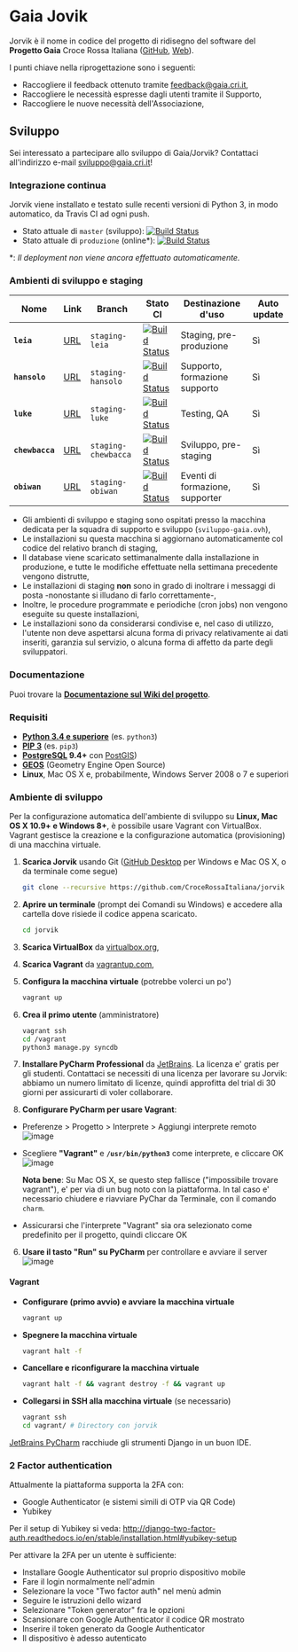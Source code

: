 # Gaia Jovik

Jorvik è il nome in codice del progetto di ridisegno del software del **Progetto Gaia** Croce Rossa Italiana
([GitHub](https://github.com/CroceRossaCatania/gaia), [Web](https://gaia.cri.it)).

I punti chiave nella riprogettazione sono i seguenti:
* Raccogliere il feedback ottenuto tramite <feedback@gaia.cri.it>,
* Raccogliere le necessità espresse dagli utenti tramite il Supporto,
* Raccogliere le nuove necessità dell'Associazione,

## Sviluppo

Sei interessato a partecipare allo sviluppo di Gaia/Jorvik? Contattaci all'indirizzo e-mail <sviluppo@gaia.cri.it>!

### Integrazione continua

Jorvik viene installato e testato sulle recenti versioni di Python 3, in modo automatico, da Travis CI ad ogni push.

* Stato attuale di `master` (sviluppo): [![Build Status](https://travis-ci.org/CroceRossaItaliana/jorvik.svg?branch=master)](https://travis-ci.org/CroceRossaItaliana/jorvik)
* Stato attuale di `produzione` (online*): [![Build Status](https://travis-ci.org/CroceRossaItaliana/jorvik.svg?branch=produzione)](https://travis-ci.org/CroceRossaItaliana/jorvik)

\*: *Il deployment non viene ancora effettuato automaticamente.*


### Ambienti di sviluppo e staging

| Nome            | Link                                              | Branch              | Stato CI                                                                                                                                         | Destinazione d'uso              | Auto update |
|-----------------|---------------------------------------------------|---------------------|--------------------------------------------------------------------------------------------------------------------------------------------------|---------------------------------|-------------|
| **`leia`**      | [URL](http://leia.staging.sviluppo-gaia.ovh)      | `staging-leia`      | [![Build Status](https://travis-ci.org/CroceRossaItaliana/jorvik.svg?branch=staging-leia)](https://travis-ci.org/CroceRossaItaliana/jorvik)      | Staging, pre-produzione         | Sì          |
| **`hansolo`**   | [URL](http://hansolo.staging.sviluppo-gaia.ovh)   | `staging-hansolo`   | [![Build Status](https://travis-ci.org/CroceRossaItaliana/jorvik.svg?branch=staging-hansolo)](https://travis-ci.org/CroceRossaItaliana/jorvik)   | Supporto, formazione supporto   | Sì          |
| **`luke`**      | [URL](http://luke.staging.sviluppo-gaia.ovh)      | `staging-luke`      | [![Build Status](https://travis-ci.org/CroceRossaItaliana/jorvik.svg?branch=staging-luke)](https://travis-ci.org/CroceRossaItaliana/jorvik)      | Testing, QA                     | Sì          |
| **`chewbacca`** | [URL](http://chewbacca.staging.sviluppo-gaia.ovh) | `staging-chewbacca` | [![Build Status](https://travis-ci.org/CroceRossaItaliana/jorvik.svg?branch=staging-chewbacca)](https://travis-ci.org/CroceRossaItaliana/jorvik) | Sviluppo, pre-staging           | Sì          |
| **`obiwan`**    | [URL](http://obiwan.staging.sviluppo-gaia.ovh)    | `staging-obiwan`    | [![Build Status](https://travis-ci.org/CroceRossaItaliana/jorvik.svg?branch=staging-obiwan)](https://travis-ci.org/CroceRossaItaliana/jorvik)    | Eventi di formazione, supporter | Sì          |

* Gli ambienti di sviluppo e staging sono ospitati presso la macchina dedicata per la squadra di supporto e sviluppo (`sviluppo-gaia.ovh`),
* Le installazioni su questa macchina si aggiornano automaticamente col codice del relativo branch di staging,
* Il database viene scaricato settimanalmente dalla installazione in produzione, e tutte le modifiche effettuate nella settimana precedente vengono distrutte,
* Le installazioni di staging **non** sono in grado di inoltrare i messaggi di posta -nonostante si illudano di farlo correttamente-,
* Inoltre, le procedure programmate e periodiche (cron jobs) non vengono eseguite su queste installazioni,
* Le installazioni sono da considerarsi condivise e, nel caso di utilizzo, l'utente non deve aspettarsi alcuna forma di privacy relativamente ai dati inseriti, garanzia sul servizio, o alcuna forma di affetto da parte degli sviluppatori.

### Documentazione

Puoi trovare la **[Documentazione sul Wiki del progetto](https://github.com/CroceRossaItaliana/jorvik/wiki)**.

### Requisiti

* **[Python 3.4 e superiore](https://www.python.org/downloads/)** (es. `python3`)
* **[PIP 3](https://www.python.org/downloads/)** (es. `pip3`)
* **[PostgreSQL](http://www.postgresql.org/) 9.4+** con [PostGIS](http://postgis.net/))
* **[GEOS](http://trac.osgeo.org/geos/)** (Geometry Engine Open Source)
* **Linux**, Mac OS X e, probabilmente, Windows Server 2008 o 7 e superiori

### Ambiente di sviluppo

Per la configurazione automatica dell'ambiente di sviluppo su **Linux, Mac OS X 10.9+ e Windows 8+**, è possibile usare Vagrant con VirtualBox. Vagrant gestisce la creazione e la configurazione automatica (provisioning) di una macchina virtuale.

1. **Scarica Jorvik** usando Git ([GitHub Desktop](https://desktop.github.com/) per Windows e Mac OS X, o da terminale come segue)

    ```bash
    git clone --recursive https://github.com/CroceRossaItaliana/jorvik
    ```

1. **Aprire un terminale** (prompt dei Comandi su Windows) e accedere alla cartella dove risiede il codice appena scaricato.

   ```bash
   cd jorvik
   ```

1. **Scarica VirtualBox** da [virtualbox.org](https://www.virtualbox.org/wiki/Downloads),
2. **Scarica Vagrant** da [vagrantup.com](https://www.vagrantup.com/downloads.html),
3. **Configura la macchina virtuale** (potrebbe volerci un po')

    ```bash
    vagrant up
    ```

4. **Crea il primo utente** (amministratore)

    ```bash
    vagrant ssh
    cd /vagrant
    python3 manage.py syncdb
    ```

5. **Installare PyCharm Professional** da [JetBrains](https://www.jetbrains.com/pycharm/). La licenza e' gratis per gli studenti. Contattaci se necessiti di una licenza per lavorare su Jorvik: abbiamo un numero limitato di licenze, quindi approfitta del trial di 30 giorni per assicurarti di voler collaborare.
6. **Configurare PyCharm per usare Vagrant**:
  * Preferenze > Progetto > Interprete > Aggiungi interprete remoto
    ![image](https://cloud.githubusercontent.com/assets/621062/10762277/4da18088-7cbd-11e5-924e-a2737d7783e1.png)

  * Scegliere **"Vagrant"** e **`/usr/bin/python3`** come interprete, e cliccare OK
    ![image](https://cloud.githubusercontent.com/assets/621062/10762319/7ce52214-7cbd-11e5-8cbf-26bfe0565b7e.png)

    **Nota bene**: Su Mac OS X, se questo step fallisce ("impossibile trovare vagrant"), e' per via di un bug noto con la piattaforma. In tal caso e' necessario chiudere e riavviare PyChar da Terminale, con il comando `charm`.

  * Assicurarsi che l'interprete "Vagrant" sia ora selezionato come predefinito per il progetto, quindi cliccare OK

6. **Usare il tasto "Run" su PyCharm** per controllare e avviare il server
  ![image](https://cloud.githubusercontent.com/assets/621062/10762357/abcb3050-7cbd-11e5-9fdf-c08a0b439369.png)


#### Vagrant

* **Configurare (primo avvio) e avviare la macchina virtuale**

    ```bash
    vagrant up
    ```

* **Spegnere la macchina virtuale**

    ```bash
    vagrant halt -f
    ```

* **Cancellare e riconfigurare la macchina virtuale**

    ```bash
    vagrant halt -f && vagrant destroy -f && vagrant up
    ```

* **Collegarsi in SSH alla macchina virtuale** (se necessario)

    ```bash
    vagrant ssh
    cd vagrant/ # Directory con jorvik
    ```
    
[JetBrains PyCharm](https://www.jetbrains.com/pycharm/) racchiude gli strumenti Django in un buon IDE.

### 2 Factor authentication

Attualmente la piattaforma supporta la 2FA con:

 * Google Authenticator (e sistemi simili di OTP via QR Code)
 * Yubikey
 
Per il setup di Yubikey si veda: http://django-two-factor-auth.readthedocs.io/en/stable/installation.html#yubikey-setup

Per attivare la 2FA per un utente è sufficiente:

 * Installare Google Authenticator sul proprio dispositivo mobile
 * Fare il login normalmente nell'admin
 * Selezionare la voce "Two factor auth" nel menù admin
 * Seguire le istruzioni dello wizard
 * Selezionare "Token generator" fra le opzioni
 * Scansionare con Google Authenticator il codice QR mostrato
 * Inserire il token generato da Google Authenticator
 * Il dispositivo è adesso autenticato
 